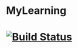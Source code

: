 # MyLearning
# [![Build Status](https://dev.azure.com/ravibatt/myFirstAzureDevOps/_apis/build/status/ravibatt.MyLearning?branchName=master)](https://dev.azure.com/ravibatt/myFirstAzureDevOps/_build/latest?definitionId=2&branchName=master)
